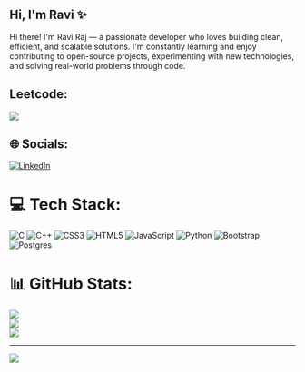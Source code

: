 ## Hi, I'm Ravi ✨

Hi there! I'm Ravi Raj — a passionate developer who loves building clean, efficient, and scalable solutions. I'm constantly learning and enjoy contributing to open-source projects, experimenting with new technologies, and solving real-world problems through code. <br/>

## Leetcode:
![](https://leetcard.jacoblin.cool/professionalravi156?border=0&radius=20)

## 🌐 Socials:
[![LinkedIn](https://img.shields.io/badge/LinkedIn-%230077B5.svg?logo=linkedin&logoColor=white)](https://linkedin.com/in/ravi-raj-137174321) 
# 💻 Tech Stack:
![C](https://img.shields.io/badge/c-%2300599C.svg?style=for-the-badge&logo=c&logoColor=white) ![C++](https://img.shields.io/badge/c++-%2300599C.svg?style=for-the-badge&logo=c%2B%2B&logoColor=white) ![CSS3](https://img.shields.io/badge/css3-%231572B6.svg?style=for-the-badge&logo=css3&logoColor=white) ![HTML5](https://img.shields.io/badge/html5-%23E34F26.svg?style=for-the-badge&logo=html5&logoColor=white) ![JavaScript](https://img.shields.io/badge/javascript-%23323330.svg?style=for-the-badge&logo=javascript&logoColor=%23F7DF1E) ![Python](https://img.shields.io/badge/python-3670A0?style=for-the-badge&logo=python&logoColor=ffdd54) ![Bootstrap](https://img.shields.io/badge/bootstrap-%238511FA.svg?style=for-the-badge&logo=bootstrap&logoColor=white) ![Postgres](https://img.shields.io/badge/postgres-%23316192.svg?style=for-the-badge&logo=postgresql&logoColor=white)
# 📊 GitHub Stats:
![](https://github-readme-stats.vercel.app/api?username=raviraj156&theme=dark&hide_border=false&include_all_commits=false&count_private=false)<br/>
![](https://nirzak-streak-stats.vercel.app/?user=raviraj156&theme=dark&hide_border=false)<br/>
![](https://github-readme-stats.vercel.app/api/top-langs/?username=raviraj156&theme=dark&hide_border=false&include_all_commits=false&count_private=false&layout=compact)

---
[![](https://visitcount.itsvg.in/api?id=raviraj156&icon=0&color=0)](https://visitcount.itsvg.in)

<!-- Proudly created with GPRM ( https://gprm.itsvg.in ) -->

